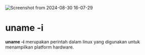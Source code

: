 ![Screenshot from 2024-08-30 16-07-29](https://github.com/user-attachments/assets/61f9ded1-3ffc-4b40-8aa1-893b9da0f1dc)
<p></p>
<H1>uname -i</H1>
<b>uname -i</b> merupakan perintah dalam linux yang digunakan untuk menampilkan platform hardware.
